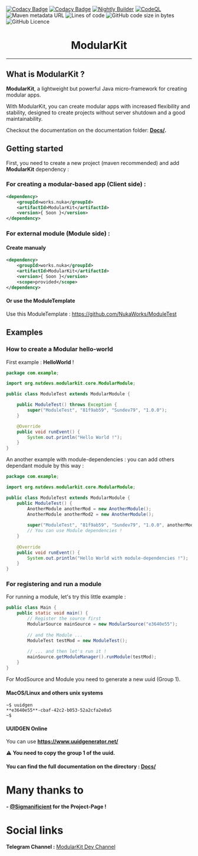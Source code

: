 [![Codacy Badge](https://api.codacy.com/project/badge/Grade/ec91216010dc45c38ced351040a3cc0d)](https://app.codacy.com/gh/NukaWorks/ModularKit?utm_source=github.com&utm_medium=referral&utm_content=NukaWorks/ModularKit&utm_campaign=Badge_Grade_Settings)
[![Codacy Badge](https://api.codacy.com/project/badge/Grade/7524371023014522906b1a8f0c5354d2)](https://app.codacy.com/gh/NukaWorks/ModularKit?utm_source=github.com&utm_medium=referral&utm_content=NutDevs-org/ModularKit&utm_campaign=Badge_Grade_Settings)
[![Nightly Builder](https://github.com/NukaWorks/ModularKit/actions/workflows/prebuild-nightly.yml/badge.svg?branch=main)](https://github.com/NutDevs-org/ModularKit/actions/workflows/prebuild-nightly.yml)
[![CodeQL](https://github.com/NukaWorks/ModularKit/actions/workflows/codeql-analysis.yml/badge.svg)](https://github.com/NukaWorks/ModularKit/actions/workflows/codeql-analysis.yml)
![Maven metadata URL](https://img.shields.io/maven-metadata/v?label=mvn.nutdevs.org&metadataUrl=https%3A%2F%2Fmvn.nutdevs.org%2FNutDevs-org%2FModularKit%2Fnightly-builds%2Forg%2Fnutdevs%2FModularKit%2Fmaven-metadata.xml)
![Lines of code](https://img.shields.io/tokei/lines/github/NukaWorks/ModularKit?label=Total%20Lines%20Of%20Codes%20%3A)
![GitHub code size in bytes](https://img.shields.io/github/languages/code-size/NukaWorks/ModularKit)
![GitHub Licence](https://img.shields.io/github/license/NutDevs-org/ModularKit)

<h1 align="center">ModularKit</h1>

<hr/>

## What is ModularKit ?

**ModularKit**, a lightweight but powerful Java micro-framework for creating
modular apps.

With ModularKit, you can create modular apps with increased flexibility and
stability, designed to create projects without server shutdown and a good
maintainability.

Checkout the documentation on the documentation folder: **[Docs/](https://github.com/NukaWorks/ModularKit/tree/main/Docs/).**


## Getting started

First, you need to create a new project (maven recommended) and add **ModularKit** dependency : 

### For creating a modular-based app (Client side) : 

```xml
<dependency>
    <groupId>works.nuka</groupId>
    <artifactId>ModularKit</artifactId>
    <version>{ Soon }</version>
</dependency>
```

### For external module (Module side) : 
#### Create manualy
```xml
<dependency>
    <groupId>works.nuka</groupId>
    <artifactId>ModularKit</artifactId>
    <version>{ Soon }</version>
    <scope>provided</scope>
</dependency>
```
#### Or use the ModuleTemplate
Use this ModuleTemplate : https://github.com/NukaWorks/ModuleTest

## Examples

### How to create a Modular hello-world

First example : **HelloWorld** !

```java
package com.example;

import org.nutdevs.modularkit.core.ModularModule;

public class ModuleTest extends ModularModule {

    public ModuleTest() throws Exception {
        super("ModuleTest", "81f9ab59", "Sundev79", "1.0.0");
    }

    @Override
    public void runEvent() {
        System.out.println("Hello World !");
    }
}
```

An another example with module-dependencies : you can add others dependant module by this way :

```java
package com.example;

import org.nutdevs.modularkit.core.ModularModule;

public class ModuleTest extends ModularModule {
    public ModuleTest() {
        AnotherModule anotherMod = new AnotherModule();
        AnotherModule anotherMod2 = new AnotherModule();
        
        super("ModuleTest", "81f9ab59", "Sundev79", "1.0.0", anotherMod, anotherMod2);
        // You can use Module dependencies !
    }
    
    @Override
    public void runEvent() {
        System.out.println("Hello World with module-dependencies !");
    }
}
```

### For registering and run a module

For running a module, let's try this little example :

```java
public class Main {
    public static void main() {
        // Register the source first
        ModularSource mainSource = new ModularSource("e3640e55");
        
        // and the Module ...
        ModuleTest testMod = new ModuleTest();
        
        // ... and then let's run it !
        mainSource.getModuleManager().runModule(testMod);
    }
}
```

For ModSource and Module you need to generate a new uuid (Group 1).

#### MacOS/Linux and others unix systems

```shell
~$ uuidgen
**e3640e55**-cbaf-42c2-b053-52a2cfa2e0a5
~$
```

#### UUIDGEN Online

You can use **https://www.uuidgenerator.net/**

⚠ **You need to copy the group 1 of the uuid.**

#### You can find the full documentation on the directory : **[Docs/](https://github.com/NukaWorks/ModularKit/tree/main/Docs/)**

# Many thanks to

**- [@Sigmanificient](https://github.com/Sigmanificient) for the
Project-Page !**  

# Social links

**Telegram Channel :** [ModularKit Dev Channel](https://t.me/ModularKit)
